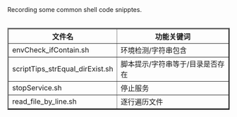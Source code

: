 <html>
    <body>
        Recording some common shell code snipptes.</br>
        </br>
        <table border="2">
            <tr>
				<th>文件名</th>
				<th>功能关键词</th>
			</tr>
			<tr>
				<td>envCheck_ifContain.sh</td>
				<td>环境检测/字符串包含</td>
			</tr>
			<tr>
				<td>scriptTips_strEqual_dirExist.sh</td>
				<td>脚本提示/字符串等于/目录是否存在</td>
			</tr>
			<tr>
				<td>stopService.sh</td>
				<td>停止服务</td>
			</tr>
            <tr>
                <td>read_file_by_line.sh</td>
                <td>逐行遍历文件</td>
            </tr>
		</table>
	</body>
</html>

